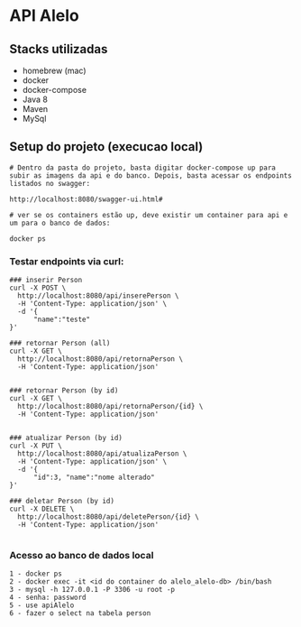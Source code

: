 # API Alelo


## Stacks utilizadas
* homebrew (mac)
* docker
* docker-compose
* Java 8
* Maven
* MySql

## Setup do projeto (execucao local)
```
# Dentro da pasta do projeto, basta digitar docker-compose up para subir as imagens da api e do banco. Depois, basta acessar os endpoints listados no swagger:

http://localhost:8080/swagger-ui.html#

# ver se os containers estão up, deve existir um container para api e um para o banco de dados:

docker ps
```

### Testar endpoints via curl:

```
### inserir Person
curl -X POST \
  http://localhost:8080/api/inserePerson \
  -H 'Content-Type: application/json' \
  -d '{
      "name":"teste"
}'

### retornar Person (all)
curl -X GET \
  http://localhost:8080/api/retornaPerson \
  -H 'Content-Type: application/json'


### retornar Person (by id)
curl -X GET \
  http://localhost:8080/api/retornaPerson/{id} \
  -H 'Content-Type: application/json'


### atualizar Person (by id)
curl -X PUT \
  http://localhost:8080/api/atualizaPerson \
  -H 'Content-Type: application/json' \
  -d '{
      "id":3, "name":"nome alterado"
}'

### deletar Person (by id)
curl -X DELETE \
  http://localhost:8080/api/deletePerson/{id} \
  -H 'Content-Type: application/json'
 
```

### Acesso ao banco de dados local
```
1 - docker ps
2 - docker exec -it <id do container do alelo_alelo-db> /bin/bash
3 - mysql -h 127.0.0.1 -P 3306 -u root -p
4 - senha: password
5 - use apiAlelo 
6 - fazer o select na tabela person

```
